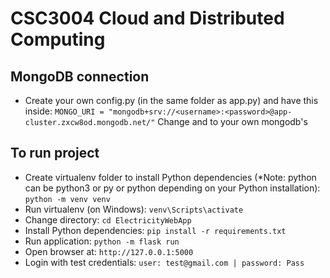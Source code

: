 # CSC3004 Cloud and Distributed Computing

## MongoDB connection
- Create your own config.py (in the same folder as app.py) and have this inside:
```MONGO_URI = "mongodb+srv://<username>:<password>@app-cluster.zxcw8od.mongodb.net/"```
Change <username> and <password> to your own mongodb's

## To run project
- Create virtualenv folder to install Python dependencies (*Note: python can be python3 or py or python depending on your Python installation): ```python -m venv venv```
- Run virtualenv (on Windows): ```venv\Scripts\activate```
- Change directory: ```cd ElectricityWebApp```
- Install Python dependencies: ```pip install -r requirements.txt```
- Run application: ```python -m flask run```
- Open browser at: ```http://127.0.0.1:5000```
- Login with test credentials: ```user: test@gmail.com | password: Pass```